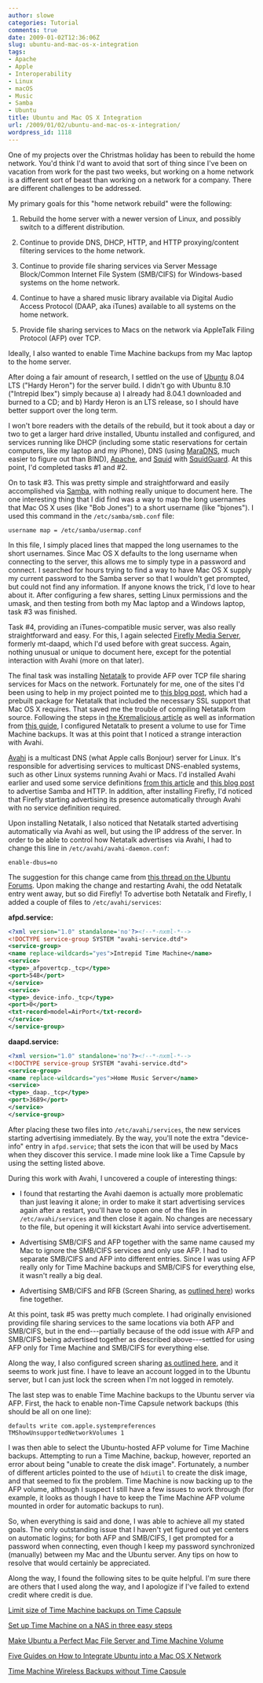 ```yaml
---
author: slowe
categories: Tutorial
comments: true
date: 2009-01-02T12:36:06Z
slug: ubuntu-and-mac-os-x-integration
tags:
- Apache
- Apple
- Interoperability
- Linux
- macOS
- Music
- Samba
- Ubuntu
title: Ubuntu and Mac OS X Integration
url: /2009/01/02/ubuntu-and-mac-os-x-integration/
wordpress_id: 1118
---
```


One of my projects over the Christmas holiday has been to rebuild the home network. You'd think I'd want to avoid that sort of thing since I've been on vacation from work for the past two weeks, but working on a home network is a different sort of beast than working on a network for a company. There are different challenges to be addressed.

My primary goals for this "home network rebuild" were the following:

1. Rebuild the home server with a newer version of Linux, and possibly switch to a different distribution.

2. Continue to provide DNS, DHCP, HTTP, and HTTP proxying/content filtering services to the home network.

3. Continue to provide file sharing services via Server Message Block/Common Internet File System (SMB/CIFS) for Windows-based systems on the home network.

4. Continue to have a shared music library available via Digital Audio Access Protocol (DAAP, aka iTunes) available to all systems on the home network.

5. Provide file sharing services to Macs on the network via AppleTalk Filing Protocol (AFP) over TCP.

Ideally, I also wanted to enable Time Machine backups from my Mac laptop to the home server.

After doing a fair amount of research, I settled on the use of [Ubuntu](http://www.ubuntu.com/) 8.04 LTS ("Hardy Heron") for the server build. I didn't go with Ubuntu 8.10 ("Intrepid Ibex") simply because a) I already had 8.04.1 downloaded and burned to a CD; and b) Hardy Heron is an LTS release, so I should have better support over the long term.

I won't bore readers with the details of the rebuild, but it took about a day or two to get a larger hard drive installed, Ubuntu installed and configured, and services running like DHCP (including some static reservations for certain computers, like my laptop and my iPhone), DNS (using [MaraDNS](http://www.maradns.org/), much easier to figure out than BIND), [Apache](http://httpd.apache.org/), and [Squid](http://www.squid-cache.org/) with [SquidGuard](http://www.google.com/url?q=http://www.squidguard.org/&sa=X&oi=revisions_result&resnum=1&ct=result&cd=1&usg=AFQjCNH4w9W4Lq6vGuMF80X7BgDwIQq16A). At this point, I'd completed tasks #1 and #2.

On to task #3. This was pretty simple and straightforward and easily accomplished via [Samba](http://www.samba.org/), with nothing really unique to document here. The one interesting thing that I did find was a way to map the long usernames that Mac OS X uses (like "Bob Jones") to a short username (like "bjones"). I used this command in the `/etc/samba/smb.conf` file:

	username map = /etc/samba/usermap.conf

In this file, I simply placed lines that mapped the long usernames to the short usernames. Since Mac OS X defaults to the long username when connecting to the server, this allows me to simply type in a password and connect. I searched for hours trying to find a way to have Mac OS X supply my current password to the Samba server so that I wouldn't get prompted, but could not find any information. If anyone knows the trick, I'd love to hear about it. After configuring a few shares, setting Linux permissions and the umask, and then testing from both my Mac laptop and a Windows laptop, task #3 was finished.

Task #4, providing an iTunes-compatible music server, was also really straightforward and easy. For this, I again selected [Firefly Media Server](http://www.fireflymediaserver.org/), formerly mt-daapd, which I'd used before with great success. Again, nothing unusual or unique to document here, except for the potential interaction with Avahi (more on that later).

The final task was installing [Netatalk](http://netatalk.sourceforge.net/) to provide AFP over TCP file sharing services for Macs on the network. Fortunately for me, one of the sites I'd been using to help in my project pointed me to [this blog post](http://gpz500.wordpress.com/2008/09/27/lairone-al-servizio-del-leopardo/), which had a prebuilt package for Netatalk that included the necessary SSL support that Mac OS X requires. That saved me the trouble of compiling Netatalk from source. Following the steps in [the Kremalicious article](http://www.kremalicious.com/2008/06/ubuntu-as-mac-file-server-and-time-machine-volume/) as well as information from [this guide](http://www.zaphu.com/2008/04/29/ubuntu-guide-configure-a-netatalk-file-server-based-on-apple-filing-protocol-afp/), I configured Netatalk to present a volume to use for Time Machine backups. It was at this point that I noticed a strange interaction with Avahi.

[Avahi](http://www.avahi.org/) is a multicast DNS (what Apple calls Bonjour) server for Linux. It's responsible for advertising services to multicast DNS-enabled systems, such as other Linux systems running Avahi or Macs. I'd installed Avahi earlier and used some service definitions [from this article](http://holyarmy.org/benjamin/2008/01/advertising-linux-services-via-avahibonjour/) and [this blog post](http://www.zaphu.com/2008/04/29/ubuntu-guide-configure-avahi-to-broadcast-services-via-bonjour-to-mac-os-x/) to advertise Samba and HTTP. In addition, after installing Firefly, I'd noticed that Firefly starting advertising its presence automatically through Avahi with no service definition required.

Upon installing Netatalk, I also noticed that Netatalk started advertising automatically via Avahi as well, but using the IP address of the server. In order to be able to control how Netatalk advertises via Avahi, I had to change this line in `/etc/avahi/avahi-daemon.conf`:

	enable-dbus=no

The suggestion for this change came from [this thread on the Ubuntu Forums](http://ubuntuforums.org/archive/index.php/t-347019.html). Upon making the change and restarting Avahi, the odd Netatalk entry went away, but so did Firefly! To advertise both Netatalk and Firefly, I added a couple of files to `/etc/avahi/services`:

**afpd.service:**

```xml
<?xml version="1.0" standalone='no'?><!--*-nxml-*-->  
<!DOCTYPE service-group SYSTEM "avahi-service.dtd">  
<service-group>  
<name replace-wildcards="yes">Intrepid Time Machine</name>  
<service>  
<type>_afpovertcp._tcp</type>  
<port>548</port>  
</service>  
<service>  
<type>_device-info._tcp</type>  
<port>0</port>  
<txt-record>model=AirPort</txt-record>  
</service>  
</service-group>
```

**daapd.service:**

```xml
<?xml version="1.0" standalone='no'?><!--*-nxml-*-->  
<!DOCTYPE service-group SYSTEM "avahi-service.dtd">  
<service-group>  
<name replace-wildcards="yes">Home Music Server</name>  
<service>  
<type>_daap._tcp</type>  
<port>3689</port>  
</service>  
</service-group>
```

After placing these two files into `/etc/avahi/services`, the new services starting advertising immediately. By the way, you'll note the extra "device-info" entry in `afpd.service`; that sets the icon that will be used by Macs when they discover this service. I made mine look like a Time Capsule by using the setting listed above.

During this work with Avahi, I uncovered a couple of interesting things:

* I found that restarting the Avahi daemon is actually more problematic than just leaving it alone; in order to make it start advertising services again after a restart, you'll have to open one of the files in `/etc/avahi/services` and then close it again. No changes are necessary to the file, but opening it will kickstart Avahi into service advertisement.

* Advertising SMB/CIFS and AFP together with the same name caused my Mac to ignore the SMB/CIFS services and only use AFP. I had to separate SMB/CIFS and AFP into different entries. Since I was using AFP really only for Time Machine backups and SMB/CIFS for everything else, it wasn't really a big deal.

* Advertising SMB/CIFS and RFB (Screen Sharing, as [outlined here](http://www.zaphu.com/2008/04/29/ubuntu-guide-configure-vinagre-to-share-the-screen-with-mac-os-x/)) works fine together.

At this point, task #5 was pretty much complete. I had originally envisioned providing file sharing services to the same locations via both AFP and SMB/CIFS, but in the end---partially because of the odd issue with AFP and SMB/CIFS being advertised together as described above---settled for using AFP only for Time Machine and SMB/CIFS for everything else.

Along the way, I also configured screen sharing [as outlined here](http://www.zaphu.com/2008/04/29/ubuntu-guide-configure-vinagre-to-share-the-screen-with-mac-os-x/), and it seems to work just fine. I have to leave an account logged in to the Ubuntu server, but I can just lock the screen when I'm not logged in remotely.

The last step was to enable Time Machine backups to the Ubuntu server via AFP. First, the hack to enable non-Time Capsule network backups (this should be all on one line):

	defaults write com.apple.systempreferences TMShowUnsupportedNetworkVolumes 1

I was then able to select the Ubuntu-hosted AFP volume for Time Machine backups. Attempting to run a Time Machine, backup, however, reported an error about being "unable to create the disk image". Fortunately, a number of different articles pointed to the use of `hdiutil` to create the disk image, and that seemed to fix the problem. Time Machine is now backing up to the AFP volume, although I suspect I still have a few issues to work through (for example, it looks as though I have to keep the Time Machine AFP volume mounted in order for automatic backups to run).

So, when everything is said and done, I was able to achieve all my stated goals. The only outstanding issue that I haven't yet figured out yet centers on automatic logins; for both AFP and SMB/CIFS, I get prompted for a password when connecting, even though I keep my password synchronized (manually) between my Mac and the Ubuntu server. Any tips on how to resolve that would certainly be appreciated.

Along the way, I found the following sites to be quite helpful. I'm sure there are others that I used along the way, and I apologize if I've failed to extend credit where credit is due.

[Limit size of Time Machine backups on Time Capsule](http://www.macosxhints.com/article.php?story=20080519051720677)  

[Set up Time Machine on a NAS in three easy steps](http://www.macosxhints.com/article.php?story=20080420211034137)  

[Make Ubuntu a Perfect Mac File Server and Time Machine Volume](http://www.kremalicious.com/2008/06/ubuntu-as-mac-file-server-and-time-machine-volume/)  

[Five Guides on How to Integrate Ubuntu into a Mac OS X Network](http://www.zaphu.com/2008/04/30/five-guides-on-how-to-integrate-ubuntu-into-a-mac-os-x-network/)  

[Time Machine Wireless Backups without Time Capsule](http://adamcohenrose.blogspot.com/2008/02/time-machine-wireless-backup-without.html)

